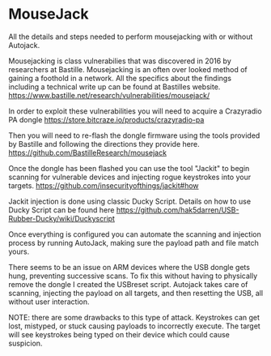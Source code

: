 # MouseJack
All the details and steps needed to perform mousejacking with or without Autojack.


Mousejacking is class vulnerabilies that was discovered in 2016 by researchers at Bastille. Mousejacking is an often over looked method of gaining a foothold in a network. All the specifics about the findings including a technical write up can be found at Bastilles website. 
https://www.bastille.net/research/vulnerabilities/mousejack/ 

In order to exploit these vulnerabilities you will need to acquire a Crazyradio PA dongle
https://store.bitcraze.io/products/crazyradio-pa 

Then you will need to re-flash the dongle firmware using the tools provided by Bastille and following the directions they provide here. 
https://github.com/BastilleResearch/mousejack 

Once the dongle has been flashed you can use the tool "Jackit" to begin scanning for vulnerable devices and injecting rogue keystrokes into your targets. 
https://github.com/insecurityofthings/jackit#how

Jackit injection is done using classic Ducky Script. Details on how to use Ducky Script can be found here
https://github.com/hak5darren/USB-Rubber-Ducky/wiki/Duckyscript 

Once everything is configured you can automate the scanning and injection process by running AutoJack, making sure the payload path and file match yours.

There seems to be an issue on ARM devices where the USB dongle gets hung, preventing successive scans. To fix this without having to physically remove the dongle I created the USBreset script. Autojack takes care of scanning, injecting the payload on all targets, and then resetting the USB, all without user interaction. 

NOTE: there are some drawbacks to this type of attack. Keystrokes can get lost, mistyped, or stuck causing payloads to incorrectly execute. The target will see keystrokes being typed on their device which could cause suspicion. 
